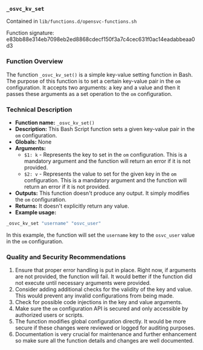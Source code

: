 ### `_osvc_kv_set`

Contained in `lib/functions.d/opensvc-functions.sh`

Function signature: e83bb88e314eb7098eb2ed8868cdecf150f3a7c4cec631f0ac14eadabbeaa0d3

### Function Overview

The function `_osvc_kv_set()` is a simple key-value setting function in Bash. The purpose of this function is to set a certain key-value pair in the `om` configuration. It accepts two arguments: a key and a value and then it passes these arguments as a set operation to the `om` configuration.

### Technical Description

- **Function name:** `_osvc_kv_set()`
- **Description:** This Bash Script function sets a given key-value pair in the `om` configuration.
- **Globals:** None
- **Arguments:** 
  - `$1: k` - Represents the key to set in the `om` configuration. This is a mandatory argument and the function will return an error if it is not provided.
  - `$2: v` - Represents the value to set for the given key in the `om` configuration. This is a mandatory argument and the function will return an error if it is not provided.
- **Outputs:** This function doesn't produce any output. It simply modifies the `om` configuration.
- **Returns:** It doesn't explicitly return any value.
- **Example usage:** 

```bash
_osvc_kv_set "username" "osvc_user"
```
In this example, the function will set the `username` key to the `osvc_user` value in the `om` configuration.

### Quality and Security Recommendations

1. Ensure that proper error handling is put in place. Right now, if arguments are not provided, the function will fail. It would better if the function did not execute until necessary arguments were provided.
2. Consider adding additional checks for the validity of the key and value. This would prevent any invalid configurations from being made.
3. Check for possible code injections in the key and value arguments.
4. Make sure the `om` configuration API is secured and only accessible by authorized users or scripts.
5. The function modifies global configuration directly. It would be more secure if these changes were reviewed or logged for auditing purposes.
6. Documentation is very crucial for maintenance and further enhancement so make sure all the function details and changes are well documented.

